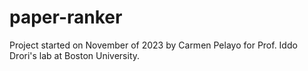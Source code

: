 # paper-ranker
Project started on November of 2023 by Carmen Pelayo for Prof. Iddo Drori's lab at Boston University. 
